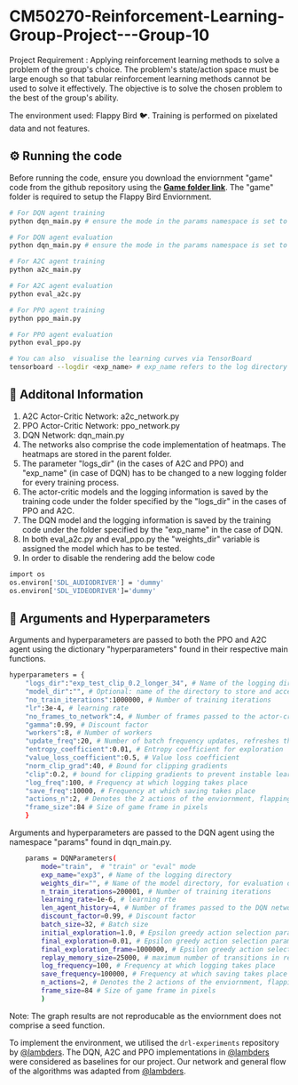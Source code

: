 # CM50270-Reinforcement-Learning-Group-Project---Group-10
Project Requirement : Applying reinforcement learning methods to solve a problem of the group's choice. The problem's state/action space must be large enough so that tabular reinforcement learning methods cannot be used to solve it effectively. The objective is to solve the chosen problem to the best of the group's ability.

The environment used: Flappy Bird 🐦. Training is performed on pixelated data and not features.

## ⚙️ Running the code
Before running the code, ensure you download the enviornment "game" code from the github repository using the <a href="https://github.com/lambders/flappy-bird/tree/6ff0b956886f7b2ac8e08907ce7883bf810ca338"> <b>Game folder link</b></a>. The "game" folder is required to setup the Flappy Bird Enviornment.


```sh
# For DQN agent training
python dqn_main.py # ensure the mode in the params namespace is set to "train"

# For DQN agent evaluation
python dqn_main.py # ensure the mode in the params namespace is set to "eval"

# For A2C agent training
python a2c_main.py

# For A2C agent evaluation
python eval_a2c.py

# For PPO agent training
python ppo_main.py

# For PPO agent evaluation
python eval_ppo.py

# You can also  visualise the learning curves via TensorBoard
tensorboard --logdir <exp_name> # exp_name refers to the log directory
```


## 📌 Additonal Information

1. A2C Actor-Critic Network: a2c_network.py
2. PPO Actor-Critic Network: ppo_network.py
3. DQN Network: dqn_main.py
4. The networks also comprise the code implementation of heatmaps. The heatmaps are stored in the parent folder.
5. The parameter "logs_dir" (in the cases of A2C and PPO) and "exp_name" (in case of DQN) has to be changed to a new logging folder for every training process.
6. The actor-critic models and the logging information is saved by the training code under the folder specified by the "logs_dir" in the cases of PPO and A2C.
7. The DQN model and the logging information is saved by the training code under the folder specified by the "exp_name" in the case of DQN.
8. In both eval_a2c.py and eval_ppo.py the "weights_dir" variable is assigned the model which has to be tested.
9. In order to disable the rendering add the below code
```sh
import os
os.environ['SDL_AUDIODRIVER'] = 'dummy'
os.environ['SDL_VIDEODRIVER']='dummy'
```

## 📖 Arguments and Hyperparameters
Arguments and hyperparameters are passed to both the PPO and A2C agent using the dictionary "hyperparameters" found in their respective main functions.
``` sh
hyperparameters = {
    "logs_dir":"exp_test_clip_0.2_longer_34", # Name of the logging directory
    "model_dir":"", # Optional: name of the directory to store and access the actor-critic models separately from the logging directory, ensure you change the saving directory in the code accordingly.
    "no_train_iterations":1000000, # Number of training iterations
    "lr":3e-4, # learning rate
    "no_frames_to_network":4, # Number of frames passed to the actor-critic network
    "gamma":0.99, # Discount factor
    "workers":8, # Number of workers
    "update_freq":20, # Number of batch frequency updates, refreshes the buffer after every x actions
    "entropy_coefficient":0.01, # Entropy coefficient for exploration
    "value_loss_coefficient":0.5, # Value loss coefficient 
    "norm_clip_grad":40, # Bound for clipping gradients
    "clip":0.2, # bound for clipping gradients to prevent instable learning in case of PPO
    "log_freq":100, # Frequency at which logging takes place
    "save_freq":10000, # Frequency at which saving takes place
    "actions_n":2, # Denotes the 2 actions of the enviornment, flapping the bird's wing or no action
    "frame_size":84 # Size of game frame in pixels
    }
```

Arguments and hyperparameters are passed to the DQN agent using the namespace "params" found in dqn_main.py.
``` sh
    params = DQNParameters(
        mode="train",  # "train" or "eval" mode
        exp_name="exp3", # Name of the logging directory
        weights_dir="", # Name of the model directory, for evaluation of the agent
        n_train_iterations=200001, # Number of training iterations
        learning_rate=1e-6, # learning rte 
        len_agent_history=4, # Number of frames passed to the DQN network
        discount_factor=0.99, # Discount factor
        batch_size=32, # Batch size
        initial_exploration=1.0, # Epsilon greedy action selection parameter
        final_exploration=0.01, # Epsilon greedy action selection parameter
        final_exploration_frame=1000000, # Epsilon greedy action selection parameter
        replay_memory_size=25000, # maximum number of transitions in replay memory
        log_frequency=100, # Frequency at which logging takes place
        save_frequency=100000, # Frequency at which saving takes place
        n_actions=2, # Denotes the 2 actions of the enviornment, flapping the bird's wing or no action
        frame_size=84 # Size of game frame in pixels
        )
```
Note: The graph results are not reproducable as the enviornment does not comprise a seed function.

To implement the environment, we utilised the `drl-experiments` repository by [@lambders](https://github.com/lambders/drl-experiments). The DQN, A2C and PPO implementations in [@lambders](https://github.com/lambders/drl-experiments) were considered as baselines for our project. Our network and general flow of the algorithms was adapted from [@lambders](https://github.com/lambders/drl-experiments).
